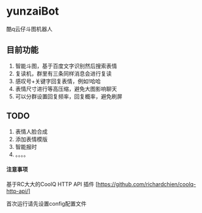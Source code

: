 # yunzaiBot
酷q云仔斗图机器人

## 目前功能
1. 智能斗图，基于百度文字识别然后搜索表情
2. 复读机，群里有三条同样消息会进行复读
3. 感叹号+关键字回复表情，例如!哈哈
4. 表情尺寸进行等高压缩，避免大图影响聊天
5. 可以分群设置回复频率，回复概率，避免刷屏

## TODO
1. 表情人脸合成
2. 添加表情模版
3. 智能报时
4. 。。。。
#### 注意事项
基于RC大大的CoolQ HTTP API 插件 [https://github.com/richardchien/coolq-http-api/]

首次运行请先设置config配置文件


